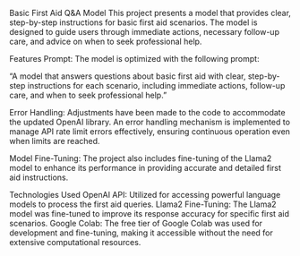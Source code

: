 Basic First Aid Q&A Model
This project presents a model that provides clear, step-by-step instructions for basic first aid scenarios. The model is designed to guide users through immediate actions, necessary follow-up care, and advice on when to seek professional help.

Features
Prompt: The model is optimized with the following prompt:

“A model that answers questions about basic first aid with clear, step-by-step instructions for each scenario, including immediate actions, follow-up care, and when to seek professional help.”

Error Handling: Adjustments have been made to the code to accommodate the updated OpenAI library. An error handling mechanism is implemented to manage API rate limit errors effectively, ensuring continuous operation even when limits are reached.

Model Fine-Tuning: The project also includes fine-tuning of the Llama2 model to enhance its performance in providing accurate and detailed first aid instructions.

Technologies Used
OpenAI API: Utilized for accessing powerful language models to process the first aid queries.
Llama2 Fine-Tuning: The Llama2 model was fine-tuned to improve its response accuracy for specific first aid scenarios.
Google Colab: The free tier of Google Colab was used for development and fine-tuning, making it accessible without the need for extensive computational resources.
